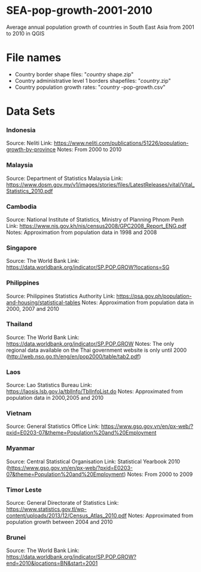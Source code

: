 # SEA-pop-growth-2001-2010
Average annual population growth of countries in South East Asia from 2001 to 2010 in QGIS

# File names
- Country border shape files: "_country_ shape.zip"
- Country administrative level 1 borders shapefiles: "_country_.zip"
- Country population growth rates: "_country_ -pop-growth.csv"

# Data Sets
### Indonesia 
Source: Neliti
Link: https://www.neliti.com/publications/51226/population-growth-by-province
Notes: From 2000 to 2010

### Malaysia
Source: Department of Statistics Malaysia
Link: https://www.dosm.gov.my/v1/images/stories/files/LatestReleases/vital/Vital_Statistics_2010.pdf

### Cambodia
Source: National Institute of Statistics, Ministry of Planning Phnom Penh
Link: https://www.nis.gov.kh/nis/census2008/GPC2008_Report_ENG.pdf
Notes: Approximation from population data in 1998 and 2008

### Singapore
Source: The World Bank
Link: https://data.worldbank.org/indicator/SP.POP.GROW?locations=SG

### Philippines
Source: Philippines Statistics Authority
Link: https://psa.gov.ph/population-and-housing/statistical-tables
Notes: Approximation from population data in 2000, 2007 and 2010

### Thailand
Source: The World Bank
Link: https://data.worldbank.org/indicator/SP.POP.GROW
Notes: The only regional data available on the Thai government website is only until 2000 (http://web.nso.go.th/eng/en/pop2000/table/tab2.pdf)

### Laos 
Source: Lao Statistics Bureau
Link: https://laosis.lsb.gov.la/tblInfo/TblInfoList.do
Notes: Approximated from population data in 2000,2005 and 2010

### Vietnam
Source: General Statistics Office
Link: https://www.gso.gov.vn/en/px-web/?pxid=E0203-07&theme=Population%20and%20Employment

### Myanmar
Source: Central Statistical Organisation
Link: Statistical Yearbook 2010 (https://www.gso.gov.vn/en/px-web/?pxid=E0203-07&theme=Population%20and%20Employment)
Notes: From 2000 to 2009

### Timor Leste
Source: General Directorate of Statistics
Link: https://www.statistics.gov.tl/wp-content/uploads/2013/12/Census_Atlas_2010.pdf
Notes: Approximated from population growth between 2004 and 2010

### Brunei
Source: The World Bank
Link: https://data.worldbank.org/indicator/SP.POP.GROW?end=2010&locations=BN&start=2001
